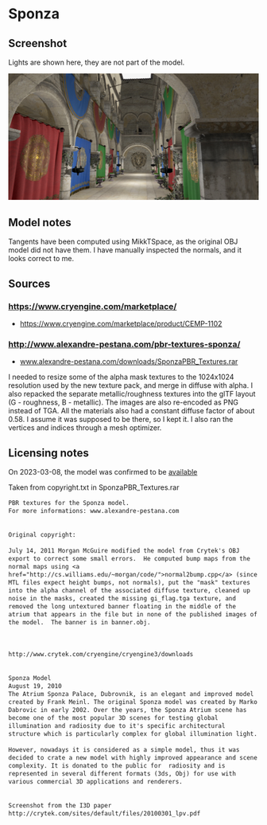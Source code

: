 # Sponza

## Screenshot

Lights are shown here, they are not part of the model.

![screenshot](screenshot/large.jpg)

## Model notes

Tangents have been computed using MikkTSpace, as the original OBJ model did not have them.
I have manually inspected the normals, and it looks correct to me.


## Sources

### https://www.cryengine.com/marketplace/

- https://www.cryengine.com/marketplace/product/CEMP-1102

### http://www.alexandre-pestana.com/pbr-textures-sponza/

- www.alexandre-pestana.com/downloads/SponzaPBR_Textures.rar

I needed to resize some of the alpha mask textures to the 1024x1024 resolution used by the new texture pack,
and merge in diffuse with alpha.
I also repacked the separate metallic/roughness textures into the glTF layout (G - roughness, B - metallic).
The images are also re-encoded as PNG instead of TGA.
All the materials also had a constant diffuse factor of about 0.58. I assume it was supposed to be there, so I kept it.
I also ran the vertices and indices through a mesh optimizer.

## Licensing notes

On 2023-03-08, the model was confirmed to be [available](https://www.cryengine.com/marketplace/product/crytek/sponza-sample-scene)

Taken from copyright.txt in SponzaPBR\_Textures.rar

```
PBR textures for the Sponza model.
For more informations: www.alexandre-pestana.com


Original copyright:

July 14, 2011 Morgan McGuire modified the model from Crytek's OBJ
export to correct some small errors.  He computed bump maps from the
normal maps using <a
href="http://cs.williams.edu/~morgan/code/">normal2bump.cpp</a> (since
MTL files expect height bumps, not normals), put the "mask" textures
into the alpha channel of the associated diffuse texture, cleaned up
noise in the masks, created the missing gi_flag.tga texture, and
removed the long untextured banner floating in the middle of the
atrium that appears in the file but in none of the published images of
the model.  The banner is in banner.obj.



http://www.crytek.com/cryengine/cryengine3/downloads


Sponza Model
August 19, 2010
The Atrium Sponza Palace, Dubrovnik, is an elegant and improved model created by Frank Meinl. The original Sponza model was created by Marko Dabrovic in early 2002. Over the years, the Sponza Atrium scene has become one of the most popular 3D scenes for testing global illumination and radiosity due to it's specific architectural structure which is particularly complex for global illumination light.

However, nowadays it is considered as a simple model, thus it was decided to crate a new model with highly improved appearance and scene complexity. It is donated to the public for  radiosity and is represented in several different formats (3ds, Obj) for use with various commercial 3D applications and renderers.


Screenshot from the I3D paper
http://crytek.com/sites/default/files/20100301_lpv.pdf
```
